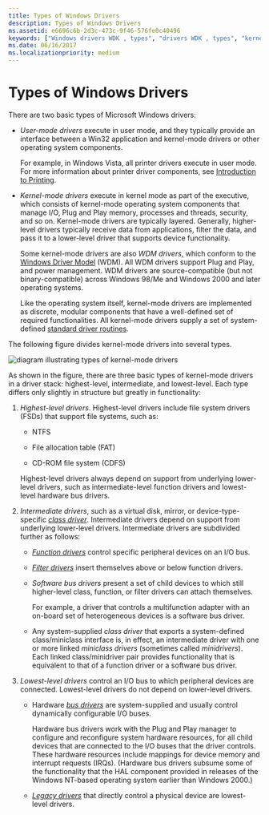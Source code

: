 ```yaml
---
title: Types of Windows Drivers
description: Types of Windows Drivers
ms.assetid: e6696c6b-2d3c-473c-9f46-576fe0c40496
keywords: ["Windows drivers WDK , types", "drivers WDK , types", "kernel-mode drivers WDK , types", "highest-level drivers WDK", "intermediate drivers WDK kernel", "lowest-level drivers WDK"]
ms.date: 06/16/2017
ms.localizationpriority: medium
---
```


# Types of Windows Drivers





There are two basic types of Microsoft Windows drivers:

-   *User-mode drivers* execute in user mode, and they typically provide an interface between a Win32 application and kernel-mode drivers or other operating system components.

    For example, in Windows Vista, all printer drivers execute in user mode. For more information about printer driver components, see [Introduction to Printing](https://msdn.microsoft.com/library/windows/hardware/ff551767).

-   *Kernel-mode drivers* execute in kernel mode as part of the executive, which consists of kernel-mode operating system components that manage I/O, Plug and Play memory, processes and threads, security, and so on. Kernel-mode drivers are typically layered. Generally, higher-level drivers typically receive data from applications, filter the data, and pass it to a lower-level driver that supports device functionality.

    Some kernel-mode drivers are also *WDM drivers*, which conform to the [Windows Driver Model](windows-driver-model.md) (WDM). All WDM drivers support Plug and Play, and power management. WDM drivers are source-compatible (but not binary-compatible) across Windows 98/Me and Windows 2000 and later operating systems.

    Like the operating system itself, kernel-mode drivers are implemented as discrete, modular components that have a well-defined set of required functionalities. All kernel-mode drivers supply a set of system-defined [standard driver routines](https://msdn.microsoft.com/library/windows/hardware/ff563842).

The following figure divides kernel-mode drivers into several types.

![diagram illustrating types of kernel-mode drivers](images/1drvlyrs.png)

As shown in the figure, there are three basic types of kernel-mode drivers in a driver stack: highest-level, intermediate, and lowest-level. Each type differs only slightly in structure but greatly in functionality:

1.  *Highest-level drivers*. Highest-level drivers include file system drivers (FSDs) that support file systems, such as:

    -   NTFS

    -   File allocation table (FAT)

    -   CD-ROM file system (CDFS)

    Highest-level drivers always depend on support from underlying lower-level drivers, such as intermediate-level function drivers and lowest-level hardware bus drivers.

2.  *Intermediate drivers*, such as a virtual disk, mirror, or device-type-specific [*class driver*](https://msdn.microsoft.com/library/windows/hardware/ff556274#wdkgloss-class-driver). Intermediate drivers depend on support from underlying lower-level drivers. Intermediate drivers are subdivided further as follows:

    -   [*Function drivers*](function-drivers.md) control specific peripheral devices on an I/O bus.

    -   [*Filter drivers*](filter-drivers.md) insert themselves above or below function drivers.

    -   *Software bus drivers* present a set of child devices to which still higher-level class, function, or filter drivers can attach themselves.

        For example, a driver that controls a multifunction adapter with an on-board set of heterogeneous devices is a software bus driver.

    -   Any system-supplied *class driver* that exports a system-defined class/miniclass interface is, in effect, an intermediate driver with one or more linked *miniclass drivers* (sometimes called *minidrivers*). Each linked class/minidriver pair provides functionality that is equivalent to that of a function driver or a software bus driver.

3.  *Lowest-level drivers* control an I/O bus to which peripheral devices are connected. Lowest-level drivers do not depend on lower-level drivers.

    -   Hardware [*bus drivers*](bus-drivers.md) are system-supplied and usually control dynamically configurable I/O buses.

        Hardware bus drivers work with the Plug and Play manager to configure and reconfigure system hardware resources, for all child devices that are connected to the I/O buses that the driver controls. These hardware resources include mappings for device memory and interrupt requests (IRQs). (Hardware bus drivers subsume some of the functionality that the HAL component provided in releases of the Windows NT-based operating system earlier than Windows 2000.)

    -   [*Legacy drivers*](https://msdn.microsoft.com/library/windows/hardware/ff556305#wdkgloss-legacy-driver) that directly control a physical device are lowest-level drivers.

 

 





